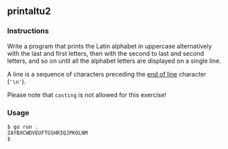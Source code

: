 ## printaltu2

### Instructions

Write a program that prints the Latin alphabet in uppercase alternatively with the last and first letters, then with the second to last and second letters, and so on until all the alphabet letters are displayed on a single line.

A line is a sequence of characters preceding the [end of line](https://en.wikipedia.org/wiki/Newline) character (`'\n'`).

Please note that `casting` is not allowed for this exercise!

### Usage

```console
$ go run .
ZAYBXCWDVEUFTGSHRIQJPKOLNM
$
```

